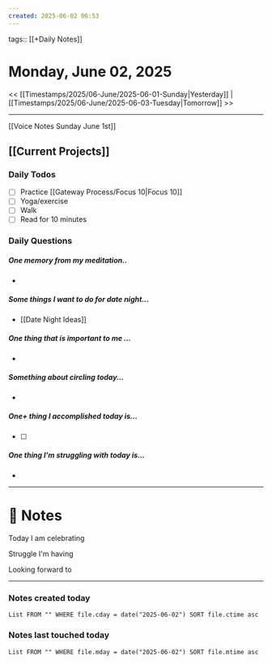```yaml
---
created: 2025-06-02 06:53
---
```

tags:: [[+Daily Notes]]


# Monday, June 02, 2025

<< [[Timestamps/2025/06-June/2025-06-01-Sunday|Yesterday]] | [[Timestamps/2025/06-June/2025-06-03-Tuesday|Tomorrow]] >>

---

[[Voice Notes Sunday June 1st]]
## [[Current Projects]]
### Daily Todos

- [ ] Practice [[Gateway Process/Focus 10|Focus 10]]
- [ ] Yoga/exercise
- [ ] Walk 
- [ ] Read for 10 minutes 
### Daily Questions

#####  One memory from my meditation..  
- 
##### Some things I want to do for date night...
- [[Date Night Ideas]]
##### One thing that is important to me ...
- 
##### Something about circling today...  
- 
##### One+ thing I accomplished today is...
- [ ] 
##### One thing I'm struggling with today is...
- 

---
# 📝 Notes
Today I am celebrating 

Struggle I'm having 

Looking forward to 

---
### Notes created today
```dataview
List FROM "" WHERE file.cday = date("2025-06-02") SORT file.ctime asc
```

### Notes last touched today
```dataview
List FROM "" WHERE file.mday = date("2025-06-02") SORT file.mtime asc
```